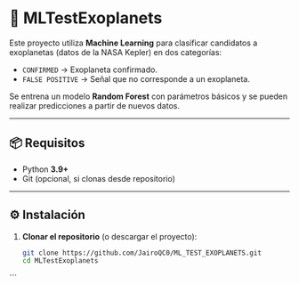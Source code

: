 # 🌌 MLTestExoplanets

Este proyecto utiliza **Machine Learning** para clasificar candidatos a exoplanetas (datos de la NASA Kepler) en dos categorías:  

- `CONFIRMED` → Exoplaneta confirmado.  
- `FALSE POSITIVE` → Señal que no corresponde a un exoplaneta.  

Se entrena un modelo **Random Forest** con parámetros básicos y se pueden realizar predicciones a partir de nuevos datos.  

---

## 📦 Requisitos

- Python **3.9+**  
- Git (opcional, si clonas desde repositorio)  

---

## ⚙️ Instalación

1. **Clonar el repositorio** (o descargar el proyecto):
   ```bash
   git clone https://github.com/JairoQC0/ML_TEST_EXOPLANETS.git
   cd MLTestExoplanets
´´´


